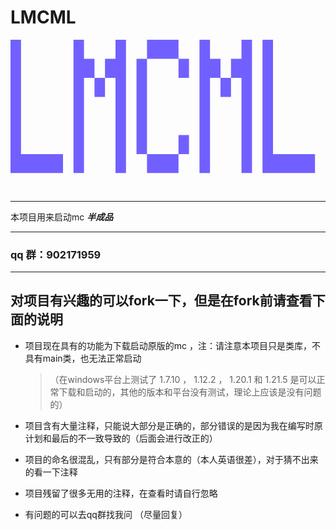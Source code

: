 # LMCML


<svg id="uuid-794ed587-ef66-420e-b6ff-e347d71c8abf" data-name="图层 1" xmlns="http://www.w3.org/2000/svg" viewBox="0 0 809.6 391.7">
  <path d="m0,342.73V0h26.99v293.77h107.95v48.96H0Z" style="fill: #7160ff;"/>
  <path d="m161.92,342.73V0h26.99v48.96h26.99v48.96h-26.99v244.81h-26.99Zm53.97-195.85v-48.96h26.99v48.96h-26.99Zm53.97,195.85V97.92h-26.99v-48.96h26.99V0h26.99v342.73h-26.99Z" style="fill: #7160ff;"/>
  <path d="m323.84,293.77V48.96h26.99v244.81h-26.99Zm26.99-244.81V0h80.96v48.96h-80.96Zm0,293.77v-48.96h80.96v48.96h-80.96Zm80.96-244.81v-48.96h26.99v48.96h-26.99Zm0,195.85v-48.96h26.99v48.96h-26.99Z" style="fill: #7160ff;"/>
  <path d="m485.76,342.73V0h26.99v48.96h26.99v48.96h-26.99v244.81h-26.99Zm53.97-195.85v-48.96h26.99v48.96h-26.99Zm53.97,195.85V97.92h-26.99v-48.96h26.99V0h26.99v342.73h-26.99Z" style="fill: #7160ff;"/>
  <path d="m647.68,342.73V0h26.99v293.77h107.95v48.96h-134.93Z" style="fill: #7160ff;"/>
</svg>

---

本项目用来启动mc ***半成品*** 

---

### qq 群：902171959 

---

## 对项目有兴趣的可以fork一下，但是在fork前请查看下面的说明

- 项目现在具有的功能为下载启动原版的mc ，注：请注意本项目只是类库，不具有main类，也无法正常启动
 
    >（在windows平台上测试了 1.7.10 ， 1.12.2 ， 1.20.1 和 1.21.5 是可以正常下载和启动的，其他的版本和平台没有测试，理论上应该是没有问题的）

- 项目含有大量注释，只能说大部分是正确的，部分错误的是因为我在编写时原计划和最后的不一致导致的（后面会进行改正的）

- 项目的命名很混乱，只有部分是符合本意的（本人英语很差），对于猜不出来的看一下注释

- 项目残留了很多无用的注释，在查看时请自行忽略

- 有问题的可以去qq群找我问 （尽量回复）

